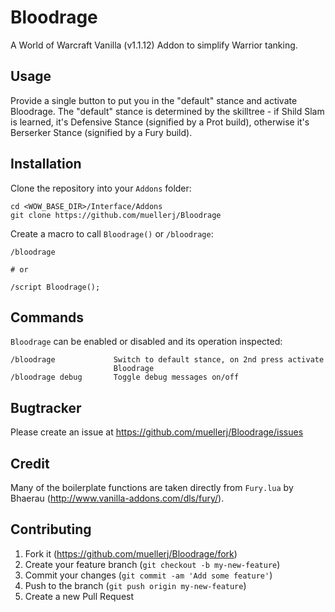 # Bloodrage

A World of Warcraft Vanilla (v1.1.12) Addon to simplify Warrior tanking.

## Usage

Provide a single button to put you in the "default" stance and activate
Bloodrage. The "default" stance is determined by the skilltree - if Shild Slam
is learned, it's Defensive Stance (signified by a Prot build), otherwise it's
Berserker Stance (signified by a Fury build).

## Installation

Clone the repository into your `Addons` folder:

    cd <WOW_BASE_DIR>/Interface/Addons
    git clone https://github.com/muellerj/Bloodrage

Create a macro to call `Bloodrage()` or `/bloodrage`:

    /bloodrage

    # or

    /script Bloodrage();

## Commands

`Bloodrage` can be enabled or disabled and its operation inspected:

    /bloodrage             Switch to default stance, on 2nd press activate
                           Bloodrage
    /bloodrage debug       Toggle debug messages on/off

## Bugtracker

Please create an issue at https://github.com/muellerj/Bloodrage/issues

## Credit

Many of the boilerplate functions are taken directly from `Fury.lua` by Bhaerau
(http://www.vanilla-addons.com/dls/fury/).

## Contributing

1. Fork it (https://github.com/muellerj/Bloodrage/fork)
2. Create your feature branch (`git checkout -b my-new-feature`)
3. Commit your changes (`git commit -am 'Add some feature'`)
4. Push to the branch (`git push origin my-new-feature`)
5. Create a new Pull Request
